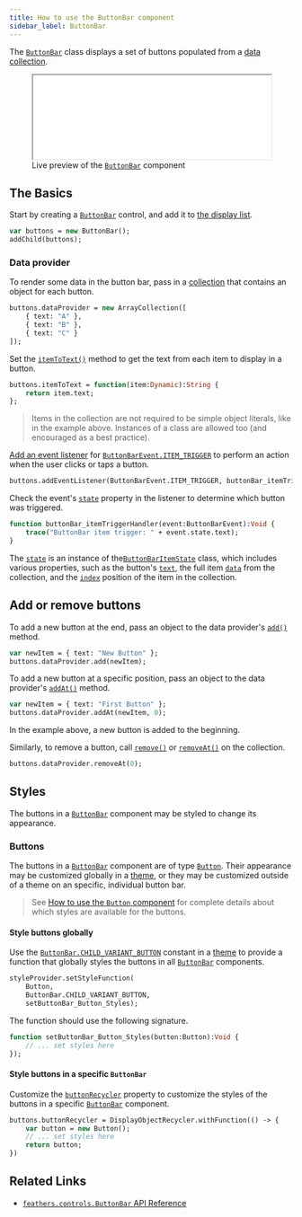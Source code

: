 ```yaml
---
title: How to use the ButtonBar component
sidebar_label: ButtonBar
---
```


The [`ButtonBar`](https://api.feathersui.com/current/feathers/controls/ButtonBar.html) class displays a set of buttons populated from a [data collection](./data-collections.md).

<figure>
<iframe src="/learn/haxe-openfl/samples/button-bar.html" width="100%" height="150"></iframe>
<figcaption>Live preview of the <a href="https://api.feathersui.com/current/feathers/controls/ButtonBar.html"><code>ButtonBar</code></a> component</figcaption>
</figure>

## The Basics

Start by creating a [`ButtonBar`](https://api.feathersui.com/current/feathers/controls/ButtonBar.html) control, and add it to [the display list](https://books.openfl.org/openfl-developers-guide/display-programming/basics-of-display-programming.html).

```hx
var buttons = new ButtonBar();
addChild(buttons);
```

### Data provider

To render some data in the button bar, pass in a [collection](./data-collections.md) that contains an object for each button.

```hx
buttons.dataProvider = new ArrayCollection([
    { text: "A" },
    { text: "B" },
    { text: "C" }
]);
```

Set the [`itemToText()`](https://api.feathersui.com/current/feathers/controls/Button.html#itemToText) method to get the text from each item to display in a button.

```hx
buttons.itemToText = function(item:Dynamic):String {
    return item.text;
};
```

> Items in the collection are not required to be simple object literals, like in the example above. Instances of a class are allowed too (and encouraged as a best practice).

[Add an event listener](https://books.openfl.org/openfl-developers-guide/handling-events/basics-of-handling-events.html) for [`ButtonBarEvent.ITEM_TRIGGER`](https://api.feathersui.com/current/feathers/events/ButtonBarEvent.html#ITEM_TRIGGER) to perform an action when the user clicks or taps a button.

```hx
buttons.addEventListener(ButtonBarEvent.ITEM_TRIGGER, buttonBar_itemTriggerHandler);
```

Check the event's [`state`](https://api.feathersui.com/current/feathers/events/ButtonBarEvent.html#state) property in the listener to determine which button was triggered.

```hx
function buttonBar_itemTriggerHandler(event:ButtonBarEvent):Void {
    trace("ButtonBar item trigger: " + event.state.text);
}
```

The [`state`](https://api.feathersui.com/current/feathers/events/ButtonBarEvent.html#state) is an instance of the[`ButtonBarItemState`](https://api.feathersui.com/current/feathers/data/ButtonBarItemState.html) class, which includes various properties, such as the button's [`text`](https://api.feathersui.com/current/feathers/data/ButtonBarItemState.html#text), the full item [`data`](https://api.feathersui.com/current/feathers/data/ButtonBarItemState.html#data) from the collection, and the [`index`](https://api.feathersui.com/current/feathers/data/ButtonBarItemState.html#index) position of the item in the collection.

## Add or remove buttons

To add a new button at the end, pass an object to the data provider's [`add()`](https://api.feathersui.com/current/feathers/data/IFlatCollection.html#add) method.

```hx
var newItem = { text: "New Button" };
buttons.dataProvider.add(newItem);
```

To add a new button at a specific position, pass an object to the data provider's [`addAt()`](https://api.feathersui.com/current/feathers/data/IFlatCollection.html#addAt) method.

```hx
var newItem = { text: "First Button" };
buttons.dataProvider.addAt(newItem, 0);
```

In the example above, a new button is added to the beginning.

Similarly, to remove a button, call [`remove()`](https://api.feathersui.com/current/feathers/data/IFlatCollection.html#remove) or [`removeAt()`](https://api.feathersui.com/current/feathers/data/IFlatCollection.html#removeAt) on the collection.

```hx
buttons.dataProvider.removeAt(0);
```

## Styles

The buttons in a [`ButtonBar`](https://api.feathersui.com/current/feathers/controls/ButtonBar.html) component may be styled to change its appearance.

### Buttons

The buttons in a [`ButtonBar`](https://api.feathersui.com/current/feathers/controls/ButtonBar.html) component are of type [`Button`](./button.md). Their appearance may be customized globally in a [theme](./themes.md), or they may be customized outside of a theme on an specific, individual button bar.

> See [How to use the `Button` component](./button.md#styles) for complete details about which styles are available for the buttons.

#### Style buttons globally

Use the [`ButtonBar.CHILD_VARIANT_BUTTON`](https://api.feathersui.com/current/feathers/controls/ButtonBar.html#CHILD_VARIANT_BUTTON) constant in a [theme](./themes.md) to provide a function that globally styles the buttons in all [`ButtonBar`](https://api.feathersui.com/current/feathers/controls/ButtonBar.html) components.

```hx
styleProvider.setStyleFunction(
    Button,
    ButtonBar.CHILD_VARIANT_BUTTON,
    setButtonBar_Button_Styles);
```

The function should use the following signature.

```hx
function setButtonBar_Button_Styles(button:Button):Void {
    // ... set styles here
});
```

#### Style buttons in a specific `ButtonBar`

Customize the [`buttonRecycler`](https://api.feathersui.com/current/feathers/controls/ButtonBar.html#buttonRecycler) property to customize the styles of the buttons in a specific [`ButtonBar`](https://api.feathersui.com/current/feathers/controls/ButtonBar.html) component.

```hx
buttons.buttonRecycler = DisplayObjectRecycler.withFunction(() -> {
    var button = new Button();
    // ... set styles here
    return button;
})
```

## Related Links

- [`feathers.controls.ButtonBar` API Reference](https://api.feathersui.com/current/feathers/controls/ButtonBar.html)
